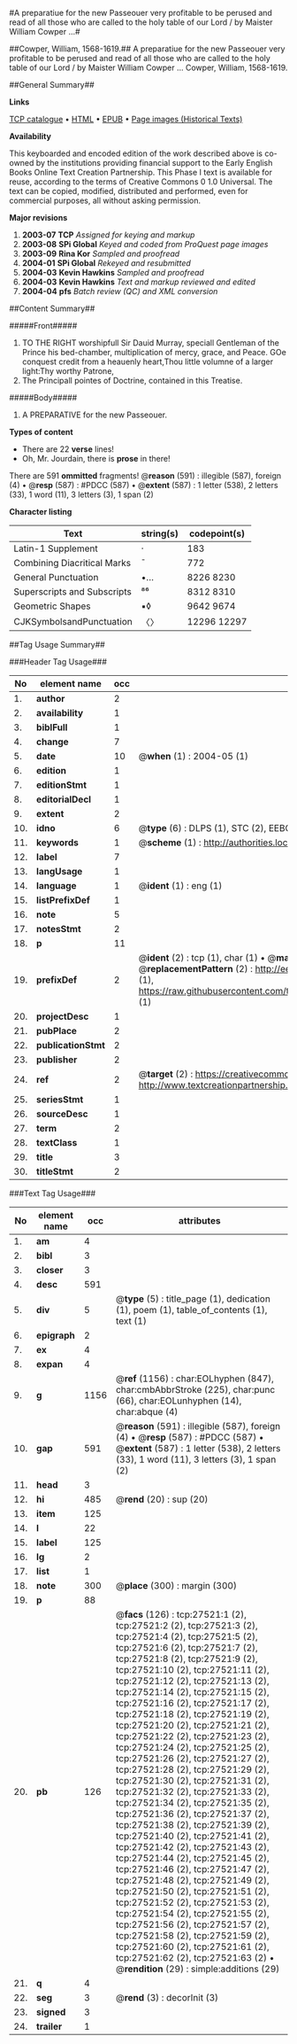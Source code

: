 #A preparatiue for the new Passeouer very profitable to be perused and read of all those who are called to the holy table of our Lord / by Maister William Cowper ...#

##Cowper, William, 1568-1619.##
A preparatiue for the new Passeouer very profitable to be perused and read of all those who are called to the holy table of our Lord / by Maister William Cowper ...
Cowper, William, 1568-1619.

##General Summary##

**Links**

[TCP catalogue](http://www.ota.ox.ac.uk/tcp/)  • 
[HTML](http://tei.it.ox.ac.uk/tcp/Texts-HTML/free/A19/A19504.html)  • 
[EPUB](http://tei.it.ox.ac.uk/tcp/Texts-EPUB/free/A19/A19504.epub) • 
[Page images (Historical Texts)](https://data.historicaltexts.jisc.ac.uk/view?pubId=eebo-24329334e&pageId=eebo-24329334e-27521-1)

**Availability**

This keyboarded and encoded edition of the
	       work described above is co-owned by the institutions
	       providing financial support to the Early English Books
	       Online Text Creation Partnership. This Phase I text is
	       available for reuse, according to the terms of Creative
	       Commons 0 1.0 Universal. The text can be copied,
	       modified, distributed and performed, even for
	       commercial purposes, all without asking permission.

**Major revisions**

1. __2003-07__ __TCP__ *Assigned for keying and markup*
1. __2003-08__ __SPi Global__ *Keyed and coded from ProQuest page images*
1. __2003-09__ __Rina Kor__ *Sampled and proofread*
1. __2004-01__ __SPi Global__ *Rekeyed and resubmitted*
1. __2004-03__ __Kevin Hawkins__ *Sampled and proofread*
1. __2004-03__ __Kevin Hawkins__ *Text and markup reviewed and edited*
1. __2004-04__ __pfs__ *Batch review (QC) and XML conversion*

##Content Summary##

#####Front#####

1. TO THE RIGHT worshipfull Sir Dauid Murray, speciall Gentleman of the Prince his bed-chamber, multiplication of mercy, grace, and Peace.
GOe conquest credit from a heauenly heart,Thou little volumne of a larger light:Thy worthy Patrone, 
1. The Principall pointes of Doctrine, contained in this Treatise.

#####Body#####

1. A PREPARATIVE for the new Passeouer.

**Types of content**

  * There are 22 **verse** lines!
  * Oh, Mr. Jourdain, there is **prose** in there!

There are 591 **ommitted** fragments! 
 @__reason__ (591) : illegible (587), foreign (4)  •  @__resp__ (587) : #PDCC (587)  •  @__extent__ (587) : 1 letter (538), 2 letters (33), 1 word (11), 3 letters (3), 1 span (2)

**Character listing**


|Text|string(s)|codepoint(s)|
|---|---|---|
|Latin-1 Supplement|·|183|
|Combining             Diacritical Marks|̄|772|
|General Punctuation|•…|8226 8230|
|Superscripts             and Subscripts|⁸⁶|8312 8310|
|Geometric Shapes|▪◊|9642 9674|
|CJKSymbolsandPunctuation|〈〉|12296 12297|

##Tag Usage Summary##

###Header Tag Usage###

|No|element name|occ|attributes|
|---|---|---|---|
|1.|__author__|2||
|2.|__availability__|1||
|3.|__biblFull__|1||
|4.|__change__|7||
|5.|__date__|10| @__when__ (1) : 2004-05 (1)|
|6.|__edition__|1||
|7.|__editionStmt__|1||
|8.|__editorialDecl__|1||
|9.|__extent__|2||
|10.|__idno__|6| @__type__ (6) : DLPS (1), STC (2), EEBO-CITATION (1), OCLC (1), VID (1)|
|11.|__keywords__|1| @__scheme__ (1) : http://authorities.loc.gov/ (1)|
|12.|__label__|7||
|13.|__langUsage__|1||
|14.|__language__|1| @__ident__ (1) : eng (1)|
|15.|__listPrefixDef__|1||
|16.|__note__|5||
|17.|__notesStmt__|2||
|18.|__p__|11||
|19.|__prefixDef__|2| @__ident__ (2) : tcp (1), char (1)  •  @__matchPattern__ (2) : ([0-9\-]+):([0-9IVX]+) (1), (.+) (1)  •  @__replacementPattern__ (2) : http://eebo.chadwyck.com/downloadtiff?vid=$1&page=$2 (1), https://raw.githubusercontent.com/textcreationpartnership/Texts/master/tcpchars.xml#$1 (1)|
|20.|__projectDesc__|1||
|21.|__pubPlace__|2||
|22.|__publicationStmt__|2||
|23.|__publisher__|2||
|24.|__ref__|2| @__target__ (2) : https://creativecommons.org/publicdomain/zero/1.0/ (1), http://www.textcreationpartnership.org/docs/. (1)|
|25.|__seriesStmt__|1||
|26.|__sourceDesc__|1||
|27.|__term__|2||
|28.|__textClass__|1||
|29.|__title__|3||
|30.|__titleStmt__|2||


###Text Tag Usage###

|No|element name|occ|attributes|
|---|---|---|---|
|1.|__am__|4||
|2.|__bibl__|3||
|3.|__closer__|3||
|4.|__desc__|591||
|5.|__div__|5| @__type__ (5) : title_page (1), dedication (1), poem (1), table_of_contents (1), text (1)|
|6.|__epigraph__|2||
|7.|__ex__|4||
|8.|__expan__|4||
|9.|__g__|1156| @__ref__ (1156) : char:EOLhyphen (847), char:cmbAbbrStroke (225), char:punc (66), char:EOLunhyphen (14), char:abque (4)|
|10.|__gap__|591| @__reason__ (591) : illegible (587), foreign (4)  •  @__resp__ (587) : #PDCC (587)  •  @__extent__ (587) : 1 letter (538), 2 letters (33), 1 word (11), 3 letters (3), 1 span (2)|
|11.|__head__|3||
|12.|__hi__|485| @__rend__ (20) : sup (20)|
|13.|__item__|125||
|14.|__l__|22||
|15.|__label__|125||
|16.|__lg__|2||
|17.|__list__|1||
|18.|__note__|300| @__place__ (300) : margin (300)|
|19.|__p__|88||
|20.|__pb__|126| @__facs__ (126) : tcp:27521:1 (2), tcp:27521:2 (2), tcp:27521:3 (2), tcp:27521:4 (2), tcp:27521:5 (2), tcp:27521:6 (2), tcp:27521:7 (2), tcp:27521:8 (2), tcp:27521:9 (2), tcp:27521:10 (2), tcp:27521:11 (2), tcp:27521:12 (2), tcp:27521:13 (2), tcp:27521:14 (2), tcp:27521:15 (2), tcp:27521:16 (2), tcp:27521:17 (2), tcp:27521:18 (2), tcp:27521:19 (2), tcp:27521:20 (2), tcp:27521:21 (2), tcp:27521:22 (2), tcp:27521:23 (2), tcp:27521:24 (2), tcp:27521:25 (2), tcp:27521:26 (2), tcp:27521:27 (2), tcp:27521:28 (2), tcp:27521:29 (2), tcp:27521:30 (2), tcp:27521:31 (2), tcp:27521:32 (2), tcp:27521:33 (2), tcp:27521:34 (2), tcp:27521:35 (2), tcp:27521:36 (2), tcp:27521:37 (2), tcp:27521:38 (2), tcp:27521:39 (2), tcp:27521:40 (2), tcp:27521:41 (2), tcp:27521:42 (2), tcp:27521:43 (2), tcp:27521:44 (2), tcp:27521:45 (2), tcp:27521:46 (2), tcp:27521:47 (2), tcp:27521:48 (2), tcp:27521:49 (2), tcp:27521:50 (2), tcp:27521:51 (2), tcp:27521:52 (2), tcp:27521:53 (2), tcp:27521:54 (2), tcp:27521:55 (2), tcp:27521:56 (2), tcp:27521:57 (2), tcp:27521:58 (2), tcp:27521:59 (2), tcp:27521:60 (2), tcp:27521:61 (2), tcp:27521:62 (2), tcp:27521:63 (2)  •  @__rendition__ (29) : simple:additions (29)|
|21.|__q__|4||
|22.|__seg__|3| @__rend__ (3) : decorInit (3)|
|23.|__signed__|3||
|24.|__trailer__|1||
